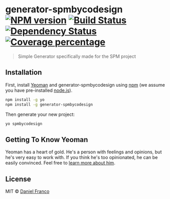 # generator-spmbycodesign [![NPM version][npm-image]][npm-url] [![Build Status][travis-image]][travis-url] [![Dependency Status][daviddm-image]][daviddm-url] [![Coverage percentage][coveralls-image]][coveralls-url]
> Simple Generator specifically made for the SPM project

## Installation

First, install [Yeoman](http://yeoman.io) and generator-spmbycodesign using [npm](https://www.npmjs.com/) (we assume you have pre-installed [node.js](https://nodejs.org/)).

```bash
npm install -g yo
npm install -g generator-spmbycodesign
```

Then generate your new project:

```bash
yo spmbycodesign
```

## Getting To Know Yeoman

Yeoman has a heart of gold. He&#39;s a person with feelings and opinions, but he&#39;s very easy to work with. If you think he&#39;s too opinionated, he can be easily convinced. Feel free to [learn more about him](http://yeoman.io/).

## License

MIT © [Daniel Franco]()


[npm-image]: https://badge.fury.io/js/generator-spmbycodesign.svg
[npm-url]: https://npmjs.org/package/generator-spmbycodesign
[travis-image]: https://travis-ci.org/bycodesign/generator-spmbycodesign.svg?branch=master
[travis-url]: https://travis-ci.org/bycodesign/generator-spmbycodesign
[daviddm-image]: https://david-dm.org/bycodesign/generator-spmbycodesign.svg?theme=shields.io
[daviddm-url]: https://david-dm.org/bycodesign/generator-spmbycodesign
[coveralls-image]: https://coveralls.io/repos/bycodesign/generator-spmbycodesign/badge.svg
[coveralls-url]: https://coveralls.io/r/bycodesign/generator-spmbycodesign
